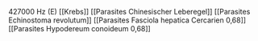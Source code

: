 427000 Hz (E)
[[Krebs]]
[[Parasites Chinesischer Leberegel]]
[[Parasites Echinostoma revolutum]]
[[Parasites Fasciola hepatica Cercarien 0,68]]
[[Parasites Hypodereum conoideum 0,68]]